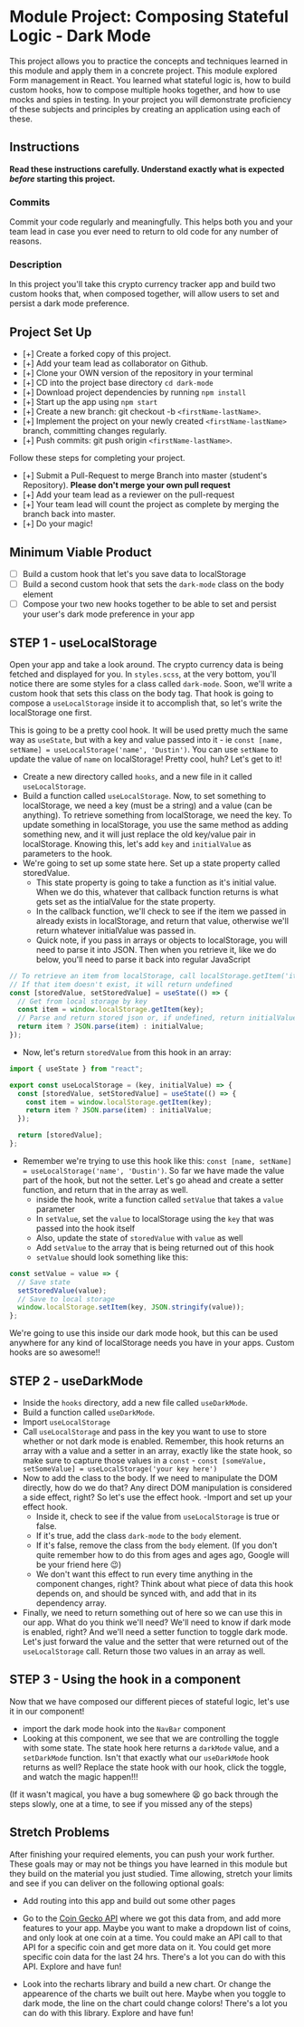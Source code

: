 # Module Project: Composing Stateful Logic - Dark Mode

This project allows you to practice the concepts and techniques learned in this module and apply them in a concrete project. This module explored Form management in React. You learned what stateful logic is, how to build custom hooks, how to compose multiple hooks together, and how to use mocks and spies in testing. In your project you will demonstrate proficiency of these subjects and principles by creating an application using each of these.

## Instructions

**Read these instructions carefully. Understand exactly what is expected _before_ starting this project.**

### Commits

Commit your code regularly and meaningfully. This helps both you and your team lead in case you ever need to return to old code for any number of reasons.

### Description

In this project you'll take this crypto currency tracker app and build two custom hooks that, when composed together, will allow users to set and persist a dark mode preference.

## Project Set Up

- [+] Create a forked copy of this project.
- [+] Add your team lead as collaborator on Github.
- [+] Clone your OWN version of the repository in your terminal
- [+] CD into the project base directory `cd dark-mode`
- [+] Download project dependencies by running `npm install`
- [+] Start up the app using `npm start`
- [+] Create a new branch: git checkout -b `<firstName-lastName>`.
- [+] Implement the project on your newly created `<firstName-lastName>` branch, committing changes regularly.
- [+] Push commits: git push origin `<firstName-lastName>`.

Follow these steps for completing your project.

- [+] Submit a Pull-Request to merge <firstName-lastName> Branch into master (student's Repository). **Please don't merge your own pull request**
- [+] Add your team lead as a reviewer on the pull-request
- [+] Your team lead will count the project as complete by merging the branch back into master.
- [+] Do your magic!

## Minimum Viable Product

- [ ] Build a custom hook that let's you save data to localStorage
- [ ] Build a second custom hook that sets the `dark-mode` class on the body element
- [ ] Compose your two new hooks together to be able to set and persist your user's dark mode preference in your app

## STEP 1 - useLocalStorage

Open your app and take a look around. The crypto currency data is being fetched and displayed for you. In `styles.scss`, at the very bottom, you'll notice there are some styles for a class called `dark-mode`. Soon, we'll write a custom hook that sets this class on the body tag. That hook is going to compose a `useLocalStorage` inside it to accomplish that, so let's write the localStorage one first.

This is going to be a pretty cool hook. It will be used pretty much the same way as `useState`, but with a key and value passed into it - ie `const [name, setName] = useLocalStorage('name', 'Dustin')`. You can use `setName` to update the value of `name` on localStorage! Pretty cool, huh? Let's get to it!

- Create a new directory called `hooks`, and a new file in it called `useLocalStorage`.
- Build a function called `useLocalStorage`. Now, to set something to localStorage, we need a key (must be a string) and a value (can be anything). To retrieve something from localStorage, we need the key. To update something in localStorage, you use the same method as adding something new, and it will just replace the old key/value pair in localStorage. Knowing this, let's add `key` and `initialValue` as parameters to the hook.
- We're going to set up some state here. Set up a state property called storedValue.
  - This state property is going to take a function as it's initial value. When we do this, whatever that callback function returns is what gets set as the intialValue for the state property.
  - In the callback function, we'll check to see if the item we passed in already exists in localStorage, and return that value, otherwise we'll return whatever initialValue was passed in.
  - Quick note, if you pass in arrays or objects to localStorage, you will need to parse it into JSON. Then when you retrieve it, like we do below, you'll need to parse it back into regular JavaScript

```js
// To retrieve an item from localStorage, call localStorage.getItem('itemName')
// If that item doesn't exist, it will return undefined
const [storedValue, setStoredValue] = useState(() => {
  // Get from local storage by key
  const item = window.localStorage.getItem(key);
  // Parse and return stored json or, if undefined, return initialValue
  return item ? JSON.parse(item) : initialValue;
});
```

- Now, let's return `storedValue` from this hook in an array:

```js
import { useState } from "react";

export const useLocalStorage = (key, initialValue) => {
  const [storedValue, setStoredValue] = useState(() => {
    const item = window.localStorage.getItem(key);
    return item ? JSON.parse(item) : initialValue;
  });

  return [storedValue];
};
```

- Remember we're trying to use this hook like this: `const [name, setName] = useLocalStorage('name', 'Dustin')`. So far we have made the value part of the hook, but not the setter. Let's go ahead and create a setter function, and return that in the array as well.
  - inside the hook, write a function called `setValue` that takes a `value` parameter
  - In `setValue`, set the `value` to localStorage using the `key` that was passed into the hook itself
  - Also, update the state of `storedValue` with `value` as well
  - Add `setValue` to the array that is being returned out of this hook
  - `setValue` should look something like this:

```js
const setValue = value => {
  // Save state
  setStoredValue(value);
  // Save to local storage
  window.localStorage.setItem(key, JSON.stringify(value));
};
```

We're going to use this inside our dark mode hook, but this can be used anywhere for any kind of localStorage needs you have in your apps. Custom hooks are so awesome!!

## STEP 2 - useDarkMode

- Inside the `hooks` directory, add a new file called `useDarkMode`.
- Build a function called `useDarkMode`.
- Import `useLocalStorage`
- Call `useLocalStorage` and pass in the key you want to use to store whether or not dark mode is enabled. Remember, this hook returns an array with a value and a setter in an array, exactly like the state hook, so make sure to capture those values in a `const` - `const [someValue, setSomeValue] = useLocalStorage('your key here')`
- Now to add the class to the body. If we need to manipulate the DOM directly, how do we do that? Any direct DOM manipulation is considered a side effect, right? So let's use the effect hook.
  -Import and set up your effect hook.
  - Inside it, check to see if the value from `useLocalStorage` is true or false.
  - If it's true, add the class `dark-mode` to the `body` element.
  - If it's false, remove the class from the `body` element. (If you don't quite remember how to do this from ages and ages ago, Google will be your friend here 😉)
  - We don't want this effect to run every time anything in the component changes, right? Think about what piece of data this hook depends on, and should be synced with, and add that in its dependency array.
- Finally, we need to return something out of here so we can use this in our app. What do you think we'll need? We'll need to know if dark mode is enabled, right? And we'll need a setter function to toggle dark mode. Let's just forward the value and the setter that were returned out of the `useLocalStorage` call. Return those two values in an array as well.

## STEP 3 - Using the hook in a component

Now that we have composed our different pieces of stateful logic, let's use it in our component!

- import the dark mode hook into the `NavBar` component
- Looking at this component, we see that we are controlling the toggle with some state. The state hook here returns a `darkMode` value, and a `setDarkMode` function. Isn't that exactly what our `useDarkMode` hook returns as well? Replace the state hook with our hook, click the toggle, and watch the magic happen!!!

(If it wasn't magical, you have a bug somewhere 😫 go back through the steps slowly, one at a time, to see if you missed any of the steps)

## Stretch Problems

After finishing your required elements, you can push your work further. These goals may or may not be things you have learned in this module but they build on the material you just studied. Time allowing, stretch your limits and see if you can deliver on the following optional goals:

- Add routing into this app and build out some other pages

- Go to the [Coin Gecko API](https://www.coingecko.com/) where we got this data from, and add more features to your app. Maybe you want to make a dropdown list of coins, and only look at one coin at a time. You could make an API call to that API for a specific coin and get more data on it. You could get more specific coin data for the last 24 hrs. There's a lot you can do with this API. Explore and have fun!

- Look into the recharts library and build a new chart. Or change the appearence of the charts we built out here. Maybe when you toggle to dark mode, the line on the chart could change colors! There's a lot you can do with this library. Explore and have fun!
